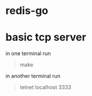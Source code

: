 # redis-go

# basic tcp server
in one terminal run 
> make

in another terminal run
> telnet localhost 3333

